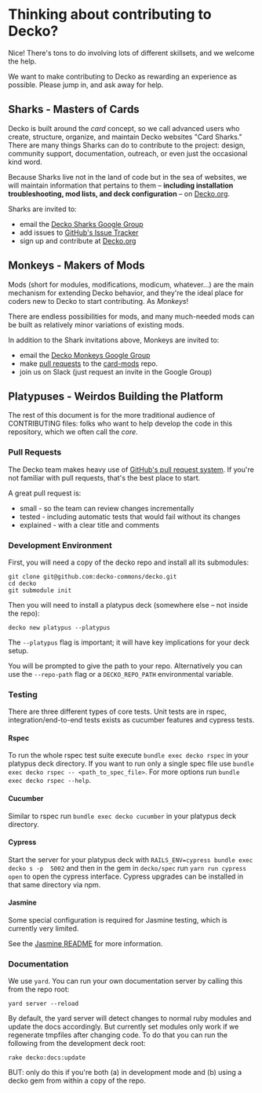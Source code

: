<!--
# @title Contributing as a Shark, Monkey, or Platypus
-->
# Thinking about contributing to Decko?
Nice! There's tons to do involving lots of different skillsets, and we welcome the help.

We want to make contributing to Decko as rewarding an experience as possible. Please 
jump in, and ask away for help.

## Sharks - Masters of Cards
Decko is built around the _card_ concept, so we call advanced users who create,
structure, organize, and maintain Decko websites "Card Sharks." There are many things
Sharks can do to contribute to the project: design, community support, documentation,
outreach, or even just the occasional kind word. 

Because Sharks live not in the land of code but in the sea of websites, we will
maintain information that pertains to them – **including installation troubleshooting, 
mod lists, and deck configuration** – on [Decko.org][1].

Sharks are invited to:

 - email the [Decko Sharks Google Group][2]
 - add issues to [GitHub's Issue Tracker][3]
 - sign up and contribute at [Decko.org][1]

## Monkeys - Makers of Mods
Mods (short for modules, modifications, modicum, whatever...) are the main 
mechanism for extending Decko behavior, and they're the ideal place for coders
new to Decko to start contributing. As _Monkeys_!

There are endless possibilities for mods, and many much-needed mods can be built
as relatively minor variations of existing mods.

In addition to the Shark invitations above, Monkeys are invited to:

 - email the [Decko Monkeys Google Group][4]
 - make [pull requests][5] to the [card-mods][6] repo.
 - join us on Slack (just request an invite in the Google Group)

## Platypuses - Weirdos Building the Platform

The rest of this document is for the more traditional audience of CONTRIBUTING files:
folks who want to help develop the code in this repository, which we often call
the _core_.

### Pull Requests
The Decko team makes heavy use of [GitHub's pull request system][5]. 
If you're not familiar with pull requests, that's the best place to start.

A great pull request is:
* small - so the team can review changes incrementally
* tested - including automatic tests that would fail without its changes
* explained - with a clear title and comments

### Development Environment

First, you will need a copy of the decko repo and install all its submodules:

    git clone git@github.com:decko-commons/decko.git
    cd decko
    git submodule init

Then you will need to install a platypus deck (somewhere else – not inside the repo):

    decko new platypus --platypus
    
The `--platypus` flag is important; it will have key implications for your deck setup.

You will be prompted to give the path to your repo. Alternatively you can use the 
`--repo-path` flag or a `DECKO_REPO_PATH` environmental variable.

### Testing
There are three different types of core tests. 
Unit tests are in rspec, integration/end-to-end tests exists as cucumber features and 
cypress tests.

#### Rspec
To run the whole rspec test suite execute `bundle exec decko rspec` in your
platypus deck directory. 
If you want to run only a single spec file use 
`bundle exec decko rspec -- <path_to_spec_file>`.
For more options run `bundle exec decko rspec --help`. 

#### Cucumber
Similar to rspec run `bundle exec decko cucumber` in your platypus deck directory.

#### Cypress
Start the server for your platypus deck with `RAILS_ENV=cypress bundle exec decko s -p 
5002` and then in the gem in `decko/spec` run `yarn run cypress open` to open the 
cypress interface. Cypress upgrades can be installed in that same directory via npm. 

#### Jasmine
Some special configuration is required for Jasmine
testing, which is currently very limited. 

See the [Jasmine README][7] for more information.

### Documentation

We use `yard`. You can run your own documentation server by calling this from the repo
root:

    yard server --reload

By default, the yard server will detect changes to normal ruby modules and update the
docs accordingly. But currently set modules only work if we regenerate tmpfiles after
changing code. To do that you can run the following from the development deck root:

    rake decko:docs:update
 
BUT: only do this if you're both (a) in development mode and (b) using a decko gem from
within a copy of the repo.

[1]: https://decko.org
[2]: https://groups.google.com/g/decko-sharks
[3]: https://github.com/decko-commons/decko/issues
[4]: https://groups.google.com/g/decko-monkeys
[5]: https://help.github.com/articles/using-pull-requests
[6]: https://github.com/decko-commons/card-mods/
[7]: decko/spec/javascripts/support/README.md